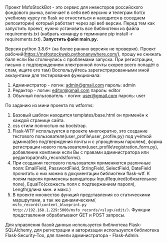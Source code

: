 Проект MsfoStockBot - это сервис для инвесторов российского фондового рынка, включает в себя веб версию и телеграм бот(к учебному курсу по flask не отноститься и находится в соседнем репозитории) который работает через api веб версии.
Перед тем как запустить проект, нужно установить все библиотеки из файла requirements.txt (набрать команду в терминале pip install -r requirements.txt).
<b>Запустить файл main.py.</b>

Версия python 3.8.6+ (на более ранних версиях не проверял).
Проект рабочий(https://msfostockweb.pythonanywhere.com/), прошу не снижать балл если Вы столкнулись с проблемами запуска. 
При регистрации, письмо с подтверждением электронной почты скорее всего попадёт в спам, ищите его там)
Воспользуйтесь зарегистрированными мной аккаунтами для тестирования функционала:
1. Администратор - логин: admin@gmail.com пароль: admin 
2. Редактор - логин: editor@gmail.com пароль: editor 
3. Обычный пользователь - логин: user@gmail.com пароль: user  

По заданию из мини проекта по wtforms:

  1. Базовый шаблон находится templates/base.html он применён к каждой странице сайта. 
  2. css стили полностью на bootstrap. 
  3. Flask-WTF используется в проекте многократно, это создание тестового пользователя(user_profile\user_profile.py) под учёткой админа(без подтверждения почты и с упрощённым паролем), форма регистрации нового пользователя(user_profile\registration_form.py), добавление компании если Вы с правами администратора или редактора(msfo_records\forms). 
  4. При создании тестового пользователя применяются различные поля: EmailField, PasswordField, StringField, SelectField, DateField прочитать о них можно в документации библиотеки flask-wtf. К полям пароля применены валидаторы InputRequired(обязательное поле), EqualTo(схожесть поля с подтвержением пароля), Length(длина мин. и макс.)
  5. В проекте множество функций представления со статическими маршрутами, а так же динамическим(```
msfo_records\content_blueprint.py  http://192.168.1.229:5000/msfo_records/<slug>/edit/)```. Функции представления обрабатывают GET и POST запросы.

Для управления базой данных используется библиотека Flask-SQLAlchemy, для регистрации и авторизации используется библиотека Flask-Security-Too, для панели администратора - Flask-Admin. 
